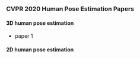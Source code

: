 ### CVPR 2020 Human Pose Estimation Papers

#### 3D human pose estimation
- paper 1

#### 2D human pose estimation
